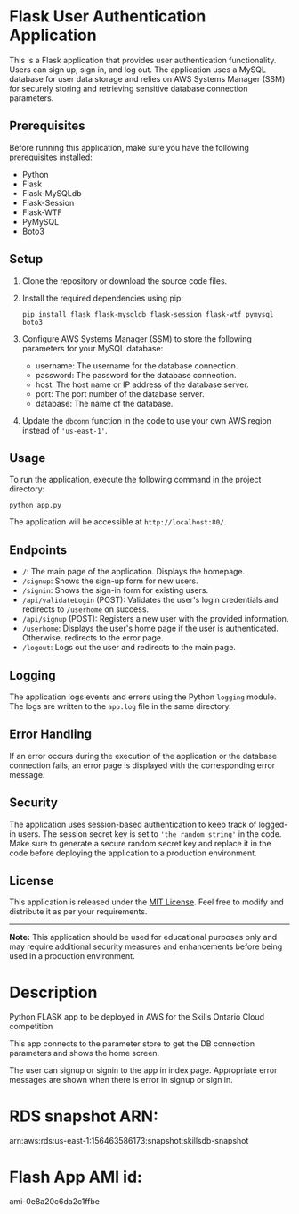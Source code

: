 # Flask User Authentication Application

This is a Flask application that provides user authentication functionality. Users can sign up, sign in, and log out. The application uses a MySQL database for user data storage and relies on AWS Systems Manager (SSM) for securely storing and retrieving sensitive database connection parameters.

## Prerequisites

Before running this application, make sure you have the following prerequisites installed:

- Python
- Flask
- Flask-MySQLdb
- Flask-Session
- Flask-WTF
- PyMySQL
- Boto3

## Setup

1. Clone the repository or download the source code files.

2. Install the required dependencies using pip:
   ```shell
   pip install flask flask-mysqldb flask-session flask-wtf pymysql boto3
   ```

3. Configure AWS Systems Manager (SSM) to store the following parameters for your MySQL database:
   - username: The username for the database connection.
   - password: The password for the database connection.
   - host: The host name or IP address of the database server.
   - port: The port number of the database server.
   - database: The name of the database.

4. Update the `dbconn` function in the code to use your own AWS region instead of `'us-east-1'`.

## Usage

To run the application, execute the following command in the project directory:

```shell
python app.py
```

The application will be accessible at `http://localhost:80/`.

## Endpoints

- `/`: The main page of the application. Displays the homepage.
- `/signup`: Shows the sign-up form for new users.
- `/signin`: Shows the sign-in form for existing users.
- `/api/validateLogin` (POST): Validates the user's login credentials and redirects to `/userhome` on success.
- `/api/signup` (POST): Registers a new user with the provided information.
- `/userhome`: Displays the user's home page if the user is authenticated. Otherwise, redirects to the error page.
- `/logout`: Logs out the user and redirects to the main page.

## Logging

The application logs events and errors using the Python `logging` module. The logs are written to the `app.log` file in the same directory.

## Error Handling

If an error occurs during the execution of the application or the database connection fails, an error page is displayed with the corresponding error message.

## Security

The application uses session-based authentication to keep track of logged-in users. The session secret key is set to `'the random string'` in the code. Make sure to generate a secure random secret key and replace it in the code before deploying the application to a production environment.

## License

This application is released under the [MIT License](https://opensource.org/licenses/MIT). Feel free to modify and distribute it as per your requirements.

---

**Note:** This application should be used for educational purposes only and may require additional security measures and enhancements before being used in a production environment.

# Description
Python FLASK app to be deployed in AWS for the Skills Ontario Cloud competition

This app connects to the parameter store to get the DB connection parameters and shows the home screen.

The user can signup or signin to the app in index page. Appropriate error messages are shown when there is error in signup or sign in.

# RDS snapshot ARN:
arn:aws:rds:us-east-1:156463586173:snapshot:skillsdb-snapshot

# Flash App AMI id:
ami-0e8a20c6da2c1ffbe

